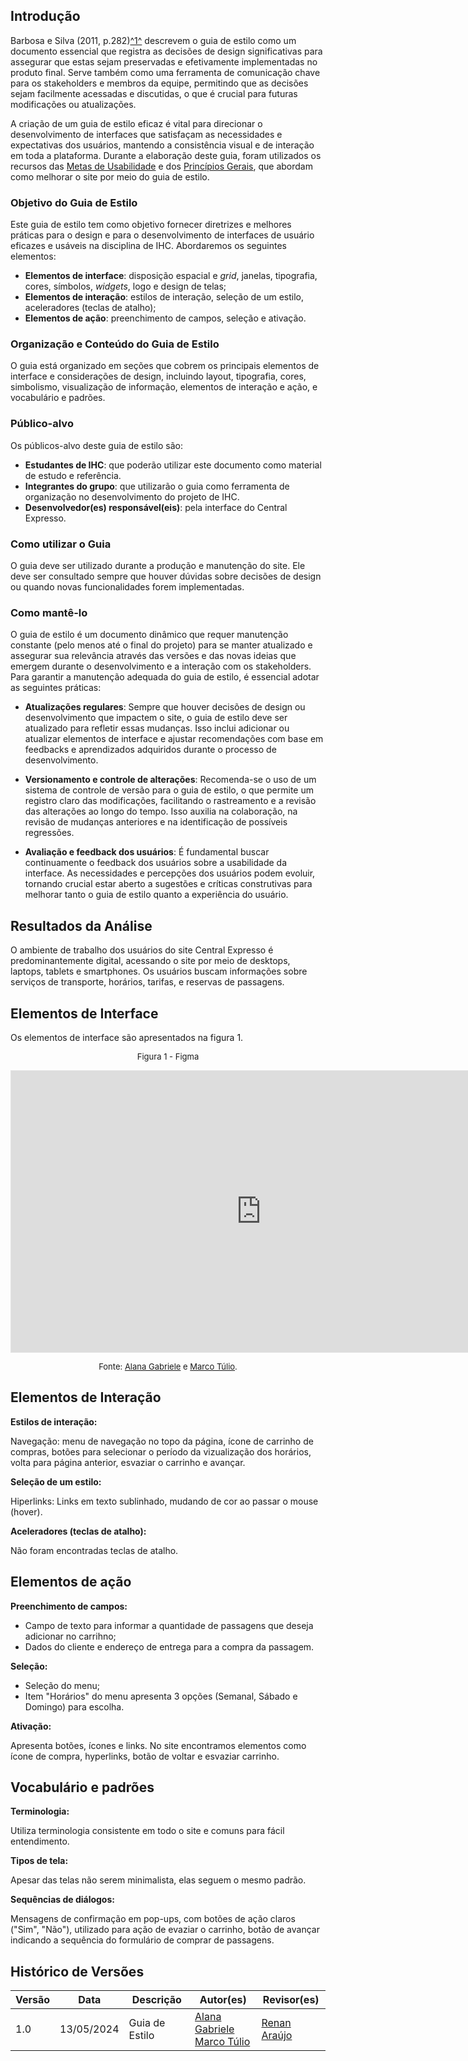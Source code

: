 ## Introdução

Barbosa e Silva (2011, p.282)<a id="anchor_1" href="#REF1">^1^</a> descrevem o guia de estilo como um documento essencial que registra as decisões de design significativas para assegurar que estas sejam preservadas e efetivamente implementadas no produto final. Serve também como uma ferramenta de comunicação chave para os stakeholders e membros da equipe, permitindo que as decisões sejam facilmente acessadas e discutidas, o que é crucial para futuras modificações ou atualizações.

A criação de um guia de estilo eficaz é vital para direcionar o desenvolvimento de interfaces que satisfaçam as necessidades e expectativas dos usuários, mantendo a consistência visual e de interação em toda a plataforma. Durante a elaboração deste guia, foram utilizados os recursos das [Metas de Usabilidade]() e dos [Princípios Gerais](), que abordam como melhorar o site por meio do guia de estilo.

### Objetivo do Guia de Estilo

Este guia de estilo tem como objetivo fornecer diretrizes e melhores práticas para o design e para o desenvolvimento de interfaces de usuário eficazes e usáveis na disciplina de IHC. Abordaremos os seguintes elementos:

- **Elementos de interface**: disposição espacial e _grid_, janelas, tipografia, cores, símbolos, _widgets_, logo e design de telas;
- **Elementos de interação**: estilos de interação, seleção de um estilo, aceleradores (teclas de atalho);
- **Elementos de ação**: preenchimento de campos, seleção e ativação.

### Organização e Conteúdo do Guia de Estilo

O guia está organizado em seções que cobrem os principais elementos de interface e considerações de design, incluindo layout, tipografia, cores, simbolismo, visualização de informação, elementos de interação e ação, e vocabulário e padrões.

### Público-alvo

Os públicos-alvo deste guia de estilo são:

- **Estudantes de IHC**: que poderão utilizar este documento como material de estudo e referência.
- **Integrantes do grupo**: que utilizarão o guia como ferramenta de organização no desenvolvimento do projeto de IHC.
- **Desenvolvedor(es) responsável(eis)**: pela interface do Central Expresso.

### Como utilizar o Guia

O guia deve ser utilizado durante a produção e manutenção do site. Ele deve ser consultado sempre que houver dúvidas sobre decisões de design ou quando novas funcionalidades forem implementadas.

### Como mantê-lo

O guia de estilo é um documento dinâmico que requer manutenção constante (pelo menos até o final do projeto) para se manter atualizado e assegurar sua relevância através das versões e das novas ideias que emergem durante o desenvolvimento e a interação com os stakeholders. Para garantir a manutenção adequada do guia de estilo, é essencial adotar as seguintes práticas:

- **Atualizações regulares**: Sempre que houver decisões de design ou desenvolvimento que impactem o site, o guia de estilo deve ser atualizado para refletir essas mudanças. Isso inclui adicionar ou atualizar elementos de interface e ajustar recomendações com base em feedbacks e aprendizados adquiridos durante o processo de desenvolvimento.

- **Versionamento e controle de alterações**: Recomenda-se o uso de um sistema de controle de versão para o guia de estilo, o que permite um registro claro das modificações, facilitando o rastreamento e a revisão das alterações ao longo do tempo. Isso auxilia na colaboração, na revisão de mudanças anteriores e na identificação de possíveis regressões.

- **Avaliação e feedback dos usuários**: É fundamental buscar continuamente o feedback dos usuários sobre a usabilidade da interface. As necessidades e percepções dos usuários podem evoluir, tornando crucial estar aberto a sugestões e críticas construtivas para melhorar tanto o guia de estilo quanto a experiência do usuário.

## Resultados da Análise

O ambiente de trabalho dos usuários do site Central Expresso é predominantemente digital, acessando o site por meio de desktops, laptops, tablets e smartphones. Os usuários buscam informações sobre serviços de transporte, horários, tarifas, e reservas de passagens.

## Elementos de Interface

Os elementos de interface são apresentados na figura 1.
<font size="2"><p style="text-align: center"> Figura 1 - Figma </p></font>

<iframe style="border: 1px solid rgba(0, 0, 0, 0.1);" width="800" height="450" src="https://www.figma.com/embed?embed_host=share&url=https%3A%2F%2Fwww.figma.com%2Fdesign%2F5GleYtH5j0tZ9VGLaT7jtU%2FCentral-Expresso%3Fnode-id%3D0%253A1%26t%3DeATVP7qRllh0mWQg-1" allowfullscreen></iframe>

<font size="2"><p style="text-align: center"> Fonte: [Alana Gabriele](https://github.com/alanagabriele) e [Marco Túlio](https://github.com/MarcoTulioSoares).</p></font>

## Elementos de Interação

**Estilos de interação:**

Navegação: menu de navegação no topo da página, ícone de carrinho de compras, botões para selecionar o período da vizualização dos horários, volta para página anterior, esvaziar o carrinho e avançar.

**Seleção de um estilo:**

Hiperlinks: Links em texto sublinhado, mudando de cor ao passar o mouse (hover).

**Aceleradores (teclas de atalho):**

Não foram encontradas teclas de atalho.

## Elementos de ação

**Preenchimento de campos:**

- Campo de texto para informar a quantidade de passagens que deseja adicionar no carrihno;
- Dados do cliente e endereço de entrega para a compra da passagem.

**Seleção:**

- Seleção do menu;
- Item "Horários" do menu apresenta 3 opções (Semanal, Sábado e Domingo) para escolha.

**Ativação:**

Apresenta botões, ícones e links. No site encontramos elementos como ícone de compra, hyperlinks, botão de voltar e esvaziar carrinho.

## Vocabulário e padrões

**Terminologia:**

Utiliza terminologia consistente em todo o site e comuns para fácil entendimento.

**Tipos de tela:**

Apesar das telas não serem minimalista, elas seguem o mesmo padrão.

**Sequências de diálogos:**

Mensagens de confirmação em pop-ups, com botões de ação claros ("Sim", "Não"), utilizado para ação de evaziar o carrinho, botão de avançar indicando a sequência do formulário de comprar de passagens.

## Histórico de Versões

| Versão |    Data    | Descrição      | Autor(es)                                                                                                   | Revisor(es)                                  |
| ------ | :--------: | -------------- | ----------------------------------------------------------------------------------------------------------- | -------------------------------------------- |
| 1.0    | 13/05/2024 | Guia de Estilo | [Alana Gabriele](https://github.com/alanagabriele/) <br> [Marco Túlio](https://github.com/MarcoTulioSoares) | [Renan Araújo](https://github.com/renantfm4) |
